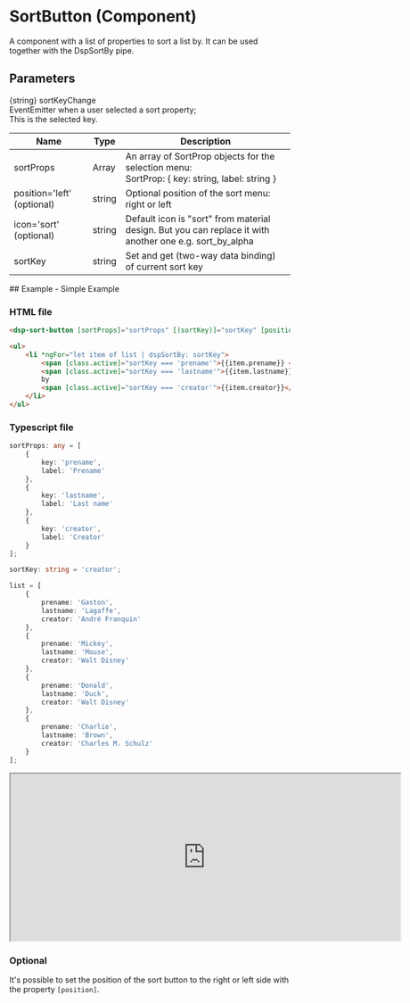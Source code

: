 # SortButton (Component)

A component with a list of properties to sort a list by.
It can be used together with the DspSortBy pipe.

## Parameters

{string} sortKeyChange <br>
EventEmitter when a user selected a sort property; <br>
This is the selected key.

Name | Type | Description
--- | --- | ---
sortProps | Array<SortProp> | An array of SortProp objects for the selection menu: <br> SortProp: { key: string, label: string }
position='left' (optional) | string | Optional position of the sort menu: right or left
icon='sort' (optional) | string | Default icon is "sort" from material design. But you can replace it with another one e.g. sort_by_alpha
sortKey | string | Set and get (two-way data binding) of current sort key

## Example - Simple Example

### HTML file

```html
<dsp-sort-button [sortProps]="sortProps" [(sortKey)]="sortKey" [position]="'right'"></dsp-sort-button>

<ul>
    <li *ngFor="let item of list | dspSortBy: sortKey">
        <span [class.active]="sortKey === 'prename'">{{item.prename}} </span>
        <span [class.active]="sortKey === 'lastname'">{{item.lastname}} </span>
        by
        <span [class.active]="sortKey === 'creator'">{{item.creator}}</span>
    </li>
</ul>
```

### Typescript file

```ts
sortProps: any = [
    {
        key: 'prename',
        label: 'Prename'
    },
    {
        key: 'lastname',
        label: 'Last name'
    },
    {
        key: 'creator',
        label: 'Creator'
    }
];

sortKey: string = 'creator';

list = [
    {
        prename: 'Gaston',
        lastname: 'Lagaffe',
        creator: 'André Franquin'
    },
    {
        prename: 'Mickey',
        lastname: 'Mouse',
        creator: 'Walt Disney'
    },
    {
        prename: 'Donald',
        lastname: 'Duck',
        creator: 'Walt Disney'
    },
    {
        prename: 'Charlie',
        lastname: 'Brown',
        creator: 'Charles M. Schulz'
    }
];
```

<iframe src="https://stackblitz.com/edit/knora-sort-button?embed=1&file=src/app/app.component.ts&hideExplorer=1&hideNavigation=1&hidedevtools=1&view=preview" width="700px" height="300px"></iframe>

### Optional

It's possible to set the position of the sort button to the right or left side with the property `[position]`.
